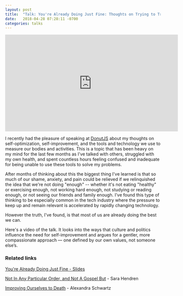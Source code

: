 ```yaml
---
layout: post
title:  "Talk: You're Already Doing Just Fine: Thoughts on Trying to Track, Do, and Be All the Things"
date:   2018-04-28 07:28:11 -0700
categories: talks
---
```


<iframe width="560" height="315" src="https://www.youtube.com/embed/Eg8-tf7VFuQ" frameborder="0" allow="autoplay; encrypted-media" allowfullscreen></iframe>

I recently had the pleasure of speaking at [DonutJS](http://donutjs.club/) about my thoughts on self-optimization, self-improvement, and the tools and technology we use to measure our bodies and activities. This is a topic that has been heavy on my mind for the last few months as I've talked with others, struggled with my own health, and spent countless hours feeling confused and inadequate for being unable to use these tools to solve my problems.

After months of thinking about this the biggest thing I've learned is that so much of our shame, anxiety, and pain could be relieved if we relinquished the idea that we're not doing "enough" -- whether it's not eating "healthy" or exercising enough, not working hard enough, not studying or reading enough, or not seeing our friends and family enough. I've found this type of thinking to be especially common in the tech industry where the pressure to keep up and remain relevant is accelerated by rapidly changing technology.

However the truth, I've found, is that most of us are already doing the best we can.

Here's a video of the talk. It looks into the ways that culture and politics influence the need for self-improvement and argues for a gentler, more compassionate approach — one defined by our own values, not someone else’s.

### Related links
[You're Already Doing Just Fine - Slides](https://speakerdeck.com/noelledaley/youre-already-doing-just-fine-thoughts-on-self-optimization)

[Not In Any Particular Order, and Not A Gospel But](http://sarahendren.com/2018/03/06/not-in-any-particular-order-and-not-a-gospel-but/)  - Sara Hendren

[Improving Ourselves to Death](https://www.newyorker.com/magazine/2018/01/15/improving-ourselves-to-death)  - Alexandra Schwartz
